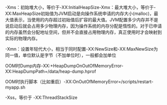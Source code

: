 




​​-Xms​​​：初始堆大小，等价于​​-XX:InitialHeapSize
​​​​-Xmx​​：最大堆大小，等价于​​-XX:MaxHeapSize​​ 初始值为JVM启动是向操作系统申请的内存大小(malloc)，最大值表示，当使用的内存超过初始值后扩容的最大值。JVM配置多少内存并不是说启动后就会占用多少物理内存，因为操作系统的内存分配是惰性的。对于已申请的内存虽然会分配地址空间，但并不会直接占用物理内存，真正使用时才会映射到实际的物理内存。


​​-Xmn​​​：设置年轻代大小，相当于同时配置​​-XX:NewSize​​​和​​-XX:MaxNewSize​​​为同一值，单位默认是字节（不加单位时），一般都会加单位


OOM时Dump内存
​​​-XX:+HeapDumpOnOutOfMemoryError​​​​-XX:HeapDumpPath=/data/heap-dump.hprof​​

OOM时执行脚本（比如重启）
​​​-XX:OnOutOfMemoryError=/scripts/restart-myapp.sh​​

-Xss，等价于 -XX:ThreadStackSize